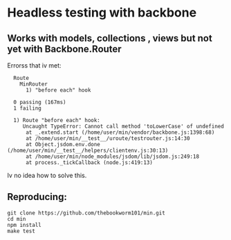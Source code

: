 # Headless testing with backbone

## Works with models, collections , views but not  yet with Backbone.Router

Errorss that iv  met:

```
  Route
    MinRouter
      1) "before each" hook

  0 passing (167ms)
  1 failing

  1) Route "before each" hook:
     Uncaught TypeError: Cannot call method 'toLowerCase' of undefined
      at _.extend.start (/home/user/min/vendor/backbone.js:1398:68)
      at /home/user/min/__test__/uroute/testrouter.js:14:30
      at Object.jsdom.env.done (/home/user/min/__test__/helpers/clientenv.js:30:13)
      at /home/user/min/node_modules/jsdom/lib/jsdom.js:249:18
      at process._tickCallback (node.js:419:13)
```

Iv no idea how  to solve this.



## Reproducing:

```
git clone https://github.com/thebookworm101/min.git
cd min
npm install
make test
```
 
